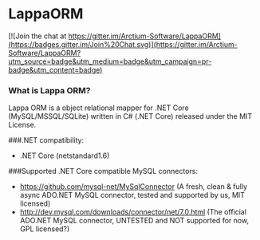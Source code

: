 # LappaORM

[![Join the chat at https://gitter.im/Arctium-Software/LappaORM](https://badges.gitter.im/Join%20Chat.svg)](https://gitter.im/Arctium-Software/LappaORM?utm_source=badge&utm_medium=badge&utm_campaign=pr-badge&utm_content=badge)

### What is Lappa ORM?
Lappa ORM is a object relational mapper for .NET Core (MySQL/MSSQL/SQLite) written in C# (.NET Core) released under the MIT License.

###.NET compatibility:
- .NET Core (netstandard1.6)

###Supported .NET Core compatible MySQL connectors:
- https://github.com/mysql-net/MySqlConnector (A fresh, clean & fully async ADO.NET MySQL connector, tested and supported by us, MIT licensed)
- http://dev.mysql.com/downloads/connector/net/7.0.html (The official ADO.NET MySQL connector, UNTESTED and NOT supported for now, GPL licensed?)

